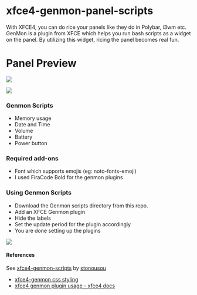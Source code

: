 # xfce4-genmon-panel-scripts

With XFCE4, you can do rice your panels like they do in Polybar, i3wm etc. GenMon is a plugin from XFCE which helps you run bash scripts as a widget on the panel. By utilizing this widget, ricing the panel becomes real fun.

# Panel Preview

![](https://github.com/levimake/xfce4-genmon-panel-scripts/blob/main/screenshots/happyxmas.png)

![](https://github.com/levimake/xfce4-genmon-panel-scripts/blob/main/screenshots/genmon.png)

### Genmon Scripts

- Memory usage
- Date and Time
- Volume
- Battery 
- Power button

### Required add-ons

- Font which supports emojis (eg: noto-fonts-emoji)
- I used FiraCode Bold for the genmon plugins

### Using Genmon Scripts

 - Download the Genmon scripts directory from this repo.
 - Add an XFCE Genmon plugin
  - Hide the labels
  - Set the update period for the plugin accordingly
  - You are done setting up the plugins
  
![](https://github.com/levimake/xfce4-genmon-panel-scripts/blob/main/screenshots/addPlugin.png)

 #### References
 See [xfce4-genmon-scripts](https://github.com/xtonousou/xfce4-genmon-scripts) by [xtonousou](https://github.com/xtonousou)
 - [xfce4-genmon css styling](https://git.xfce.org/panel-plugins/xfce4-genmon-plugin/tree/CSS%20Styling.txt)
 - [xfce4 genmon plugin usage - xfce4 docs](https://docs.xfce.org/panel-plugins/xfce4-genmon-plugin/start#usage)
